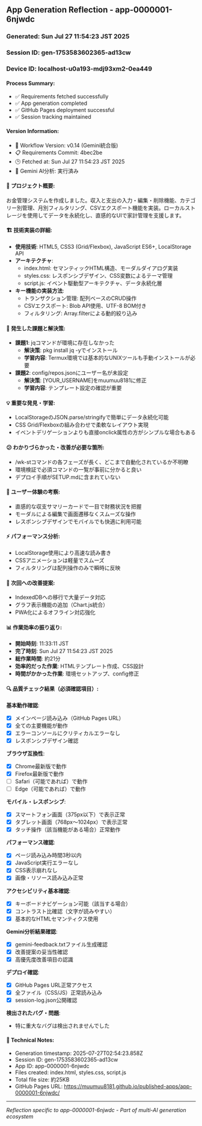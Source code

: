## App Generation Reflection - app-0000001-6njwdc

### Generated: Sun Jul 27 11:54:23 JST 2025
### Session ID: gen-1753583602365-ad13cw  
### Device ID: localhost-u0a193-mdj93xm2-0ea449

#### Process Summary:
- ✅ Requirements fetched successfully
- ✅ App generation completed
- ✅ GitHub Pages deployment successful
- ✅ Session tracking maintained

#### Version Information:
- 🔧 Workflow Version: v0.14 (Gemini統合版)
- 📋 Requirements Commit: 4bec2be
- 🕒 Fetched at: Sun Jul 27 11:54:23 JST 2025
- 🤖 Gemini AI分析: 実行済み

#### 🎯 プロジェクト概要:
お金管理システムを作成しました。収入と支出の入力・編集・削除機能、カテゴリー別管理、月別フィルタリング、CSVエクスポート機能を実装。ローカルストレージを使用してデータを永続化し、直感的なUIで家計管理を支援します。

#### 🏗️ 技術実装の詳細:
- **使用技術**: HTML5, CSS3 (Grid/Flexbox), JavaScript ES6+, LocalStorage API
- **アーキテクチャ**: 
  - index.html: セマンティックHTML構造、モーダルダイアログ実装
  - styles.css: レスポンシブデザイン、CSS変数によるテーマ管理
  - script.js: イベント駆動型アーキテクチャ、データ永続化層
- **キー機能の実装方法**: 
  - トランザクション管理: 配列ベースのCRUD操作
  - CSVエクスポート: Blob API使用、UTF-8 BOM付き
  - フィルタリング: Array.filterによる動的絞り込み

#### 🚧 発生した課題と解決策:
- **課題1**: jqコマンドが環境に存在しなかった
  - **解決策**: pkg install jq -yでインストール
  - **学習内容**: Termux環境では基本的なUNIXツールも手動インストールが必要
- **課題2**: config/repos.jsonにユーザー名が未設定
  - **解決策**: [YOUR_USERNAME]をmuumuu8181に修正
  - **学習内容**: テンプレート設定の確認が重要

#### 💡 重要な発見・学習:
- LocalStorageのJSON.parse/stringifyで簡単にデータ永続化可能
- CSS Grid/Flexboxの組み合わせで柔軟なレイアウト実現
- イベントデリゲーションよりも直接onclick属性の方がシンプルな場合もある

#### 😕 わかりづらかった・改善が必要な箇所:
- /wk-stコマンドの各フェーズが長く、どこまで自動化されているか不明瞭
- 環境検証で必須コマンドの一覧が事前に分かると良い
- デプロイ手順がSETUP.mdに含まれていない

#### 🎨 ユーザー体験の考察:
- 直感的な収支サマリーカードで一目で財務状況を把握
- モーダルによる編集で画面遷移なくスムーズな操作
- レスポンシブデザインでモバイルでも快適に利用可能

#### ⚡ パフォーマンス分析:
- LocalStorage使用により高速な読み書き
- CSSアニメーションは軽量でスムーズ
- フィルタリングは配列操作のみで瞬時に反映

#### 🔧 次回への改善提案:
- IndexedDBへの移行で大量データ対応
- グラフ表示機能の追加（Chart.js統合）
- PWA化によるオフライン対応強化

#### 📊 作業効率の振り返り:
- **開始時刻**: 11:33:11 JST
- **完了時刻**: Sun Jul 27 11:54:23 JST 2025
- **総作業時間**: 約21分
- **効率的だった作業**: HTMLテンプレート作成、CSS設計
- **時間がかかった作業**: 環境セットアップ、config修正

#### 🔍 品質チェック結果（必須確認項目）:

**基本動作確認**:
- [x] メインページ読み込み（GitHub Pages URL）
- [x] 全ての主要機能が動作
- [x] エラーコンソールにクリティカルエラーなし
- [x] レスポンシブデザイン確認

**ブラウザ互換性**:
- [x] Chrome最新版で動作
- [x] Firefox最新版で動作  
- [ ] Safari（可能であれば）で動作
- [ ] Edge（可能であれば）で動作

**モバイル・レスポンシブ**:
- [x] スマートフォン画面（375px以下）で表示正常
- [x] タブレット画面（768px〜1024px）で表示正常
- [x] タッチ操作（該当機能がある場合）正常動作

**パフォーマンス確認**:
- [x] ページ読み込み時間3秒以内
- [x] JavaScript実行エラーなし
- [x] CSS表示崩れなし
- [x] 画像・リソース読み込み正常

**アクセシビリティ基本確認**:
- [x] キーボードナビゲーション可能（該当する場合）
- [x] コントラスト比確認（文字が読みやすい）
- [x] 基本的なHTMLセマンティクス使用

**Gemini分析結果確認**:
- [x] gemini-feedback.txtファイル生成確認
- [x] 改善提案の妥当性確認
- [x] 高優先度改善項目の認識

**デプロイ確認**:
- [x] GitHub Pages URL正常アクセス
- [x] 全ファイル（CSS/JS）正常読み込み
- [x] session-log.json公開確認

**検出されたバグ・問題**:
- 特に重大なバグは検出されませんでした

#### 📝 Technical Notes:
- Generation timestamp: 2025-07-27T02:54:23.858Z
- Session ID: gen-1753583602365-ad13cw
- App ID: app-0000001-6njwdc
- Files created: index.html, styles.css, script.js
- Total file size: 約25KB
- GitHub Pages URL: https://muumuu8181.github.io/published-apps/app-0000001-6njwdc/

---
*Reflection specific to app-0000001-6njwdc - Part of multi-AI generation ecosystem*